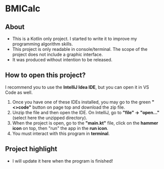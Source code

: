 # BMICalc

## About
- This is a Kotlin only project. I started to write it to improve my programming algorithm skills.
- This project is only readable in console/terminal. The scope of the project does not include a graphic interface.
- It was produced without intention to be released.

## How to open this project?
I recommend you to use the <b>IntelliJ Idea IDE</b>, but you can open it in VS Code as well.
1. Once you have one of these IDEs installed, you may go to the green <b>"<>code"</b> button on page top and download the zip file.
2. Unzip the file and then open the IDE. On IntelliJ, go to <b>"file" -> "open..."</b> (select here the unzipped directory).
3. When the project is open, go to the <b>"main.kt"</b> file, click on the <b>hammer icon</b> on top, then "run" the app in the <b>run icon</b>.
4. You must interact with this program in <b>terminal</b>.

## Project highlight
 - I will update it here when the program is finished!
